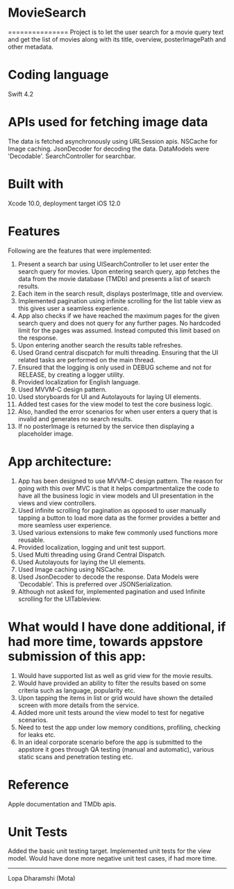 # MovieSearch
===============
Project is to let the user search for a movie query text and get the list of movies along with its title, overview, posterImagePath and other metadata.


Coding language
===============
Swift 4.2


APIs used for fetching image data
=================================
The data is fetched asynchronously using URLSession apis.
NSCache for Image caching. 
JsonDecoder for decoding the data.
DataModels were 'Decodable'.
SearchController for searchbar.


Built with
==========
Xcode 10.0, deployment target iOS 12.0


Features
========
Following are the features that were implemented:

1. Present a search bar using UISearchController to let user enter the search query for movies. Upon entering search query, app fetches the data from the movie database (TMDb) and presents a list of search results.
2. Each item in the search result, displays posterImage, title and overview.
3. Implemented pagination using infinite scrolling for the list table view as this gives user a seamless experience.
5. App also checks if we have reached the maximum pages for the given search query and does not query for any further pages. No hardcoded limit for the pages was assumed. Instead computed this limit based on the response.
6. Upon entering another search the results table refreshes.
7. Used Grand central discpatch for multi threading. Ensuring that the UI related tasks are performed on the main thread.
8. Ensured that the logging is only used in DEBUG scheme and not for RELEASE, by creating a logger utility.
9. Provided localization for English language.
10. Used MVVM-C design pattern.
11. Used storyboards for UI and Autolayouts for laying UI elements.
12. Added test cases for the view model to test the core business logic.
13. Also, handled the error scenarios for when user enters a query that is invalid and generates no search results.
14. If no posterImage is returned by the service then displaying a placeholder image.


App architecture:
================
1. App has been designed to use MVVM-C design pattern. The reason for going with this over MVC is that it helps compartmentalize the code to have all the business logic in view models and UI presentation in the views and view controllers.
2. Used infinite scrolling for pagination as opposed to user manually tapping a button to load more data as the former provides a better and more seamless user experience.
3. Used various extensions to make few commonly used functions more reusable.
4. Provided localization, logging and unit test support.
5. Used Multi threading using Grand Central Dispatch.
6. Used Autolayouts for laying the UI elements.
7. Used Image caching using NSCache.
8. Used JsonDecoder to decode the response. Data Models were 'Decodable'. This is preferred over JSONSerialization.
9. Although not asked for, implemented pagination and used Infinite scrolling for the UITableview.


What would I have done additional, if had more time, towards appstore submission of this app:
============================================================================================

1. Would have supported list as well as grid view for the movie results.
2. Would have provided an ability to filter the results based on some criteria such as language, popularity etc.
3. Upon tapping the items in list or grid would have shown the detailed screen with more details from the service.
4. Added more unit tests around the view model to test for negative scenarios.
5. Need to test the app under low memory conditions, profiling, checking for leaks etc.
6. In an ideal corporate scenario before the app is submitted to the appstore it goes through QA testing (manual and automatic), various static scans and penetration testing etc.


Reference
============ 
Apple documentation and TMDb apis.


Unit Tests
==========
Added the basic unit testing target. Implemented unit tests for the view model. Would have done more negative unit test cases, if had more time.

--------------------
Lopa Dharamshi (Mota)